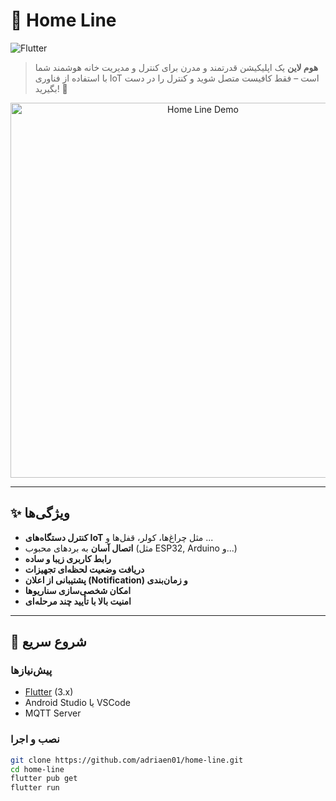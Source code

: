 # 🏡 Home Line

![Flutter](https://img.shields.io/badge/Flutter-3.0-blue?logo=flutter)

> **هوم لاین** یک اپلیکیشن قدرتمند و مدرن برای کنترل و مدیریت خانه هوشمند شما با استفاده از فناوری IoT است – فقط کافیست متصل شوید و کنترل را در دست بگیرید! 🚀

<div align="center">
  <img src="assets/Icone.png" alt="Home Line Demo" width="600"/>
</div>

---

## ✨ ویژگی‌ها

- **کنترل دستگاه‌های IoT** مثل چراغ‌ها، کولر، قفل‌ها و ...  
- **اتصال آسان** به برد‌های محبوب (مثل ESP32, Arduino و...)
- **رابط کاربری زیبا و ساده**
- **دریافت وضعیت لحظه‌ای تجهیزات**
- **پشتیبانی از اعلان‌ (Notification) و زمان‌بندی**
- **امکان شخصی‌سازی سناریوها**
- **امنیت بالا با تأیید چند مرحله‌ای**

---

## 🚀 شروع سریع

### پیش‌نیازها

- [Flutter](https://flutter.dev/) (3.x)
- Android Studio یا VSCode
- MQTT Server

### نصب و اجرا

```bash
git clone https://github.com/adriaen01/home-line.git
cd home-line
flutter pub get
flutter run
